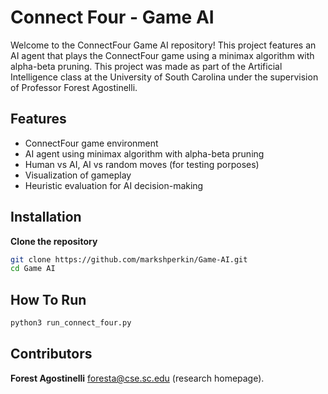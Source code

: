 # Connect Four - Game AI

Welcome to the ConnectFour Game AI repository! This project features an AI agent that plays the ConnectFour game using a minimax algorithm with alpha-beta pruning. This project was made as part of the Artificial Intelligence class at the University of South Carolina under the supervision of Professor Forest Agostinelli.


## Features
- ConnectFour game environment
- AI agent using minimax algorithm with alpha-beta pruning
- Human vs AI, AI vs random moves (for testing porposes)
- Visualization of gameplay
- Heuristic evaluation for AI decision-making

## Installation
**Clone the repository**
   ```sh
   git clone https://github.com/markshperkin/Game-AI.git
   cd Game AI
```
## How To Run
```sh
python3 run_connect_four.py
```

## Contributors
**Forest Agostinelli**
foresta@cse.sc.edu (research homepage).


